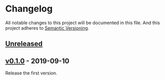 # Changelog

All notable changes to this project will be documented in this file. And this project adheres to [Semantic Versioning].

## [Unreleased]

## [v0.1.0] - 2019-09-10

Release the first version.

[Semantic Versioning]: https://semver.org/spec/v2.0.0.html

[Unreleased]: https://github.com/cryptape/cita-database/compare/v0.1.0...HEAD
[v0.1.0]: https://github.com/cryptape/cita-database/releases/tag/v0.1.0
